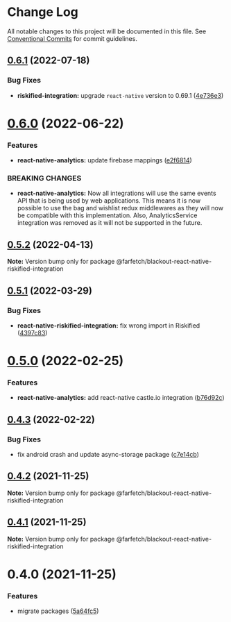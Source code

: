 # Change Log

All notable changes to this project will be documented in this file.
See [Conventional Commits](https://conventionalcommits.org) for commit guidelines.

## [0.6.1](https://github.com/Farfetch/blackout-react-native/compare/@farfetch/blackout-react-native-riskified-integration@0.6.0...@farfetch/blackout-react-native-riskified-integration@0.6.1) (2022-07-18)

### Bug Fixes

- **riskified-integration:** upgrade `react-native` version to 0.69.1 ([4e736e3](https://github.com/Farfetch/blackout-react-native/commit/4e736e3f9b21e421512f336bf84e89da4d5c0168))

# [0.6.0](https://github.com/Farfetch/blackout-react-native/compare/@farfetch/blackout-react-native-riskified-integration@0.5.2...@farfetch/blackout-react-native-riskified-integration@0.6.0) (2022-06-22)

### Features

- **react-native-analytics:** update firebase mappings ([e2f6814](https://github.com/Farfetch/blackout-react-native/commit/e2f68146a735ca9b3637c7d46e5dd85c7df99729))

### BREAKING CHANGES

- **react-native-analytics:** Now all integrations will use the same events API
  that is being used by web applications. This means it is now possible
  to use the bag and wishlist redux middlewares as they will
  now be compatible with this implementation.
  Also, AnalyticsService integration was removed as it
  will not be supported in the future.

## [0.5.2](https://github.com/Farfetch/blackout-react-native/compare/@farfetch/blackout-react-native-riskified-integration@0.5.1...@farfetch/blackout-react-native-riskified-integration@0.5.2) (2022-04-13)

**Note:** Version bump only for package @farfetch/blackout-react-native-riskified-integration

## [0.5.1](https://github.com/Farfetch/blackout-react-native/compare/@farfetch/blackout-react-native-riskified-integration@0.5.0...@farfetch/blackout-react-native-riskified-integration@0.5.1) (2022-03-29)

### Bug Fixes

- **react-native-riskified-integration:** fix wrong import in Riskified ([4397c83](https://github.com/Farfetch/blackout-react-native/commit/4397c83ace11d180e06d6565c942ddfef043f0f7))

# [0.5.0](https://github.com/Farfetch/blackout-react-native/compare/@farfetch/blackout-react-native-riskified-integration@0.4.3...@farfetch/blackout-react-native-riskified-integration@0.5.0) (2022-02-25)

### Features

- **react-native-analytics:** add react-native castle.io integration ([b76d92c](https://github.com/Farfetch/blackout-react-native/commit/b76d92c8fbb279860d96144766ac6d101aae6609))

## [0.4.3](https://github.com/Farfetch/blackout-react-native/compare/@farfetch/blackout-react-native-riskified-integration@0.4.2...@farfetch/blackout-react-native-riskified-integration@0.4.3) (2022-02-22)

### Bug Fixes

- fix android crash and update async-storage package ([c7e14cb](https://github.com/Farfetch/blackout-react-native/commit/c7e14cb0c3f881dc3149cd75398bfc48886e78c8))

## [0.4.2](https://github.com/Farfetch/blackout-react-native/compare/@farfetch/blackout-react-native-riskified-integration@0.4.1...@farfetch/blackout-react-native-riskified-integration@0.4.2) (2021-11-25)

**Note:** Version bump only for package @farfetch/blackout-react-native-riskified-integration

## [0.4.1](https://github.com/Farfetch/blackout-react-native/compare/@farfetch/blackout-react-native-riskified-integration@0.4.0...@farfetch/blackout-react-native-riskified-integration@0.4.1) (2021-11-25)

**Note:** Version bump only for package @farfetch/blackout-react-native-riskified-integration

# 0.4.0 (2021-11-25)

### Features

- migrate packages ([5a64fc5](https://github.com/Farfetch/blackout-react-native/commit/5a64fc58cb5f9cbdf600100f1c6315fa30889845))
